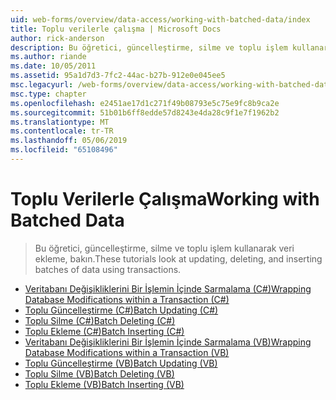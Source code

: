 ```yaml
---
uid: web-forms/overview/data-access/working-with-batched-data/index
title: Toplu verilerle çalışma | Microsoft Docs
author: rick-anderson
description: Bu öğretici, güncelleştirme, silme ve toplu işlem kullanarak veri ekleme, bakın.
ms.author: riande
ms.date: 10/05/2011
ms.assetid: 95a1d7d3-7fc2-44ac-b27b-912e0e045ee5
msc.legacyurl: /web-forms/overview/data-access/working-with-batched-data
msc.type: chapter
ms.openlocfilehash: e2451ae17d1c271f49b08793e5c75e9fc8b9ca2e
ms.sourcegitcommit: 51b01b6ff8edde57d8243e4da28c9f1e7f1962b2
ms.translationtype: MT
ms.contentlocale: tr-TR
ms.lasthandoff: 05/06/2019
ms.locfileid: "65108496"
---
```

# <a name="working-with-batched-data"></a><span data-ttu-id="feb8b-103">Toplu Verilerle Çalışma</span><span class="sxs-lookup"><span data-stu-id="feb8b-103">Working with Batched Data</span></span>

> <span data-ttu-id="feb8b-104">Bu öğretici, güncelleştirme, silme ve toplu işlem kullanarak veri ekleme, bakın.</span><span class="sxs-lookup"><span data-stu-id="feb8b-104">These tutorials look at updating, deleting, and inserting batches of data using transactions.</span></span>

- [<span data-ttu-id="feb8b-105">Veritabanı Değişikliklerini Bir İşlemin İçinde Sarmalama (C#)</span><span class="sxs-lookup"><span data-stu-id="feb8b-105">Wrapping Database Modifications within a Transaction (C#)</span></span>](wrapping-database-modifications-within-a-transaction-cs.md)
- [<span data-ttu-id="feb8b-106">Toplu Güncelleştirme (C#)</span><span class="sxs-lookup"><span data-stu-id="feb8b-106">Batch Updating (C#)</span></span>](batch-updating-cs.md)
- [<span data-ttu-id="feb8b-107">Toplu Silme (C#)</span><span class="sxs-lookup"><span data-stu-id="feb8b-107">Batch Deleting (C#)</span></span>](batch-deleting-cs.md)
- [<span data-ttu-id="feb8b-108">Toplu Ekleme (C#)</span><span class="sxs-lookup"><span data-stu-id="feb8b-108">Batch Inserting (C#)</span></span>](batch-inserting-cs.md)
- [<span data-ttu-id="feb8b-109">Veritabanı Değişikliklerini Bir İşlemin İçinde Sarmalama (VB)</span><span class="sxs-lookup"><span data-stu-id="feb8b-109">Wrapping Database Modifications within a Transaction (VB)</span></span>](wrapping-database-modifications-within-a-transaction-vb.md)
- [<span data-ttu-id="feb8b-110">Toplu Güncelleştirme (VB)</span><span class="sxs-lookup"><span data-stu-id="feb8b-110">Batch Updating (VB)</span></span>](batch-updating-vb.md)
- [<span data-ttu-id="feb8b-111">Toplu Silme (VB)</span><span class="sxs-lookup"><span data-stu-id="feb8b-111">Batch Deleting (VB)</span></span>](batch-deleting-vb.md)
- [<span data-ttu-id="feb8b-112">Toplu Ekleme (VB)</span><span class="sxs-lookup"><span data-stu-id="feb8b-112">Batch Inserting (VB)</span></span>](batch-inserting-vb.md)

